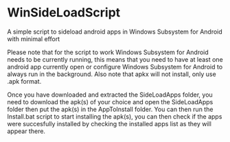 # WinSideLoadScript
A simple script to sideload android apps in Windows Subsystem for Android with minimal effort


Please note that for the script to work Windows Subsystem for Android needs to be currently running, this means that you need to have at least one android app currently open or configure Windows Subsystem for Android to always run in the background. Also note that apkx will not install, only use .apk format.


Once you have downloaded and extracted the SideLoadApps folder, you need to download the apk(s) of your choice and open the SideLoadApps folder then put the apk(s) in the AppToInstall folder. You can then run the Install.bat script to start installing the apk(s), you can then check if the apps were succesfully installed by checking the installed apps list as they will appear there.
